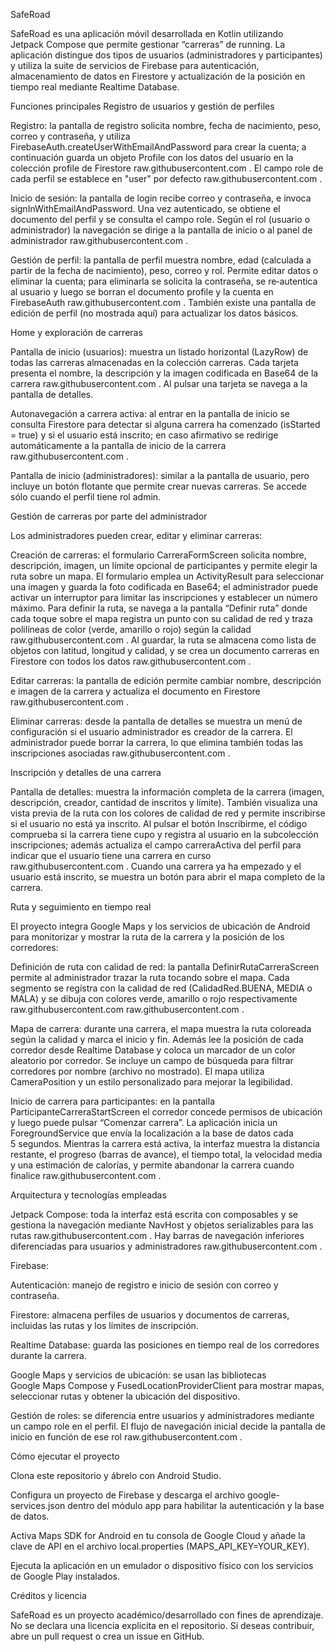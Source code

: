 SafeRoad

SafeRoad es una aplicación móvil desarrollada en Kotlin utilizando Jetpack Compose que permite gestionar “carreras” de running. La aplicación distingue dos tipos de usuarios (administradores y participantes) y utiliza la suite de servicios de Firebase para autenticación, almacenamiento de datos en Firestore y actualización de la posición en tiempo real mediante Realtime Database.

Funciones principales
Registro de usuarios y gestión de perfiles

Registro: la pantalla de registro solicita nombre, fecha de nacimiento, peso, correo y contraseña, y utiliza FirebaseAuth.createUserWithEmailAndPassword para crear la cuenta; a continuación guarda un objeto Profile con los datos del usuario en la colección profile de Firestore
raw.githubusercontent.com
. El campo role de cada perfil se establece en "user" por defecto
raw.githubusercontent.com
.

Inicio de sesión: la pantalla de login recibe correo y contraseña, e invoca signInWithEmailAndPassword. Una vez autenticado, se obtiene el documento del perfil y se consulta el campo role. Según el rol (usuario o administrador) la navegación se dirige a la pantalla de inicio o al panel de administrador
raw.githubusercontent.com
.

Gestión de perfil: la pantalla de perfil muestra nombre, edad (calculada a partir de la fecha de nacimiento), peso, correo y rol. Permite editar datos o eliminar la cuenta; para eliminarla se solicita la contraseña, se re‑autentica al usuario y luego se borran el documento profile y la cuenta en FirebaseAuth
raw.githubusercontent.com
. También existe una pantalla de edición de perfil (no mostrada aquí) para actualizar los datos básicos.

Home y exploración de carreras

Pantalla de inicio (usuarios): muestra un listado horizontal (LazyRow) de todas las carreras almacenadas en la colección carreras. Cada tarjeta presenta el nombre, la descripción y la imagen codificada en Base64 de la carrera
raw.githubusercontent.com
. Al pulsar una tarjeta se navega a la pantalla de detalles.

Autonavegación a carrera activa: al entrar en la pantalla de inicio se consulta Firestore para detectar si alguna carrera ha comenzado (isStarted = true) y si el usuario está inscrito; en caso afirmativo se redirige automáticamente a la pantalla de inicio de la carrera
raw.githubusercontent.com
.

Pantalla de inicio (administradores): similar a la pantalla de usuario, pero incluye un botón flotante que permite crear nuevas carreras. Se accede sólo cuando el perfil tiene rol admin.

Gestión de carreras por parte del administrador

Los administradores pueden crear, editar y eliminar carreras:

Creación de carreras: el formulario CarreraFormScreen solicita nombre, descripción, imagen, un límite opcional de participantes y permite elegir la ruta sobre un mapa. El formulario emplea un ActivityResult para seleccionar una imagen y guarda la foto codificada en Base64; el administrador puede activar un interruptor para limitar las inscripciones y establecer un número máximo. Para definir la ruta, se navega a la pantalla “Definir ruta” donde cada toque sobre el mapa registra un punto con su calidad de red y traza polilíneas de color (verde, amarillo o rojo) según la calidad
raw.githubusercontent.com
. Al guardar, la ruta se almacena como lista de objetos con latitud, longitud y calidad, y se crea un documento carreras en Firestore con todos los datos
raw.githubusercontent.com
.

Editar carreras: la pantalla de edición permite cambiar nombre, descripción e imagen de la carrera y actualiza el documento en Firestore
raw.githubusercontent.com
.

Eliminar carreras: desde la pantalla de detalles se muestra un menú de configuración si el usuario administrador es creador de la carrera. El administrador puede borrar la carrera, lo que elimina también todas las inscripciones asociadas
raw.githubusercontent.com
.

Inscripción y detalles de una carrera

Pantalla de detalles: muestra la información completa de la carrera (imagen, descripción, creador, cantidad de inscritos y límite). También visualiza una vista previa de la ruta con los colores de calidad de red y permite inscribirse si el usuario no está ya inscrito. Al pulsar el botón Inscribirme, el código comprueba si la carrera tiene cupo y registra al usuario en la subcolección inscripciones; además actualiza el campo carreraActiva del perfil para indicar que el usuario tiene una carrera en curso
raw.githubusercontent.com
. Cuando una carrera ya ha empezado y el usuario está inscrito, se muestra un botón para abrir el mapa completo de la carrera.

Ruta y seguimiento en tiempo real

El proyecto integra Google Maps y los servicios de ubicación de Android para monitorizar y mostrar la ruta de la carrera y la posición de los corredores:

Definición de ruta con calidad de red: la pantalla DefinirRutaCarreraScreen permite al administrador trazar la ruta tocando sobre el mapa. Cada segmento se registra con la calidad de red (CalidadRed.BUENA, MEDIA o MALA) y se dibuja con colores verde, amarillo o rojo respectivamente
raw.githubusercontent.com
raw.githubusercontent.com
.

Mapa de carrera: durante una carrera, el mapa muestra la ruta coloreada según la calidad y marca el inicio y fin. Además lee la posición de cada corredor desde Realtime Database y coloca un marcador de un color aleatorio por corredor. Se incluye un campo de búsqueda para filtrar corredores por nombre (archivo no mostrado). El mapa utiliza CameraPosition y un estilo personalizado para mejorar la legibilidad.

Inicio de carrera para participantes: en la pantalla ParticipanteCarreraStartScreen el corredor concede permisos de ubicación y luego puede pulsar “Comenzar carrera”. La aplicación inicia un ForegroundService que envía la localización a la base de datos cada 5 segundos. Mientras la carrera está activa, la interfaz muestra la distancia restante, el progreso (barras de avance), el tiempo total, la velocidad media y una estimación de calorías, y permite abandonar la carrera cuando finalice
raw.githubusercontent.com
.

Arquitectura y tecnologías empleadas

Jetpack Compose: toda la interfaz está escrita con composables y se gestiona la navegación mediante NavHost y objetos serializables para las rutas
raw.githubusercontent.com
. Hay barras de navegación inferiores diferenciadas para usuarios y administradores
raw.githubusercontent.com
.

Firebase:

Autenticación: manejo de registro e inicio de sesión con correo y contraseña.

Firestore: almacena perfiles de usuarios y documentos de carreras, incluidas las rutas y los límites de inscripción.

Realtime Database: guarda las posiciones en tiempo real de los corredores durante la carrera.

Google Maps y servicios de ubicación: se usan las bibliotecas Google Maps Compose y FusedLocationProviderClient para mostrar mapas, seleccionar rutas y obtener la ubicación del dispositivo.

Gestión de roles: se diferencia entre usuarios y administradores mediante un campo role en el perfil. El flujo de navegación inicial decide la pantalla de inicio en función de ese rol
raw.githubusercontent.com
.

Cómo ejecutar el proyecto

Clona este repositorio y ábrelo con Android Studio.

Configura un proyecto de Firebase y descarga el archivo google-services.json dentro del módulo app para habilitar la autenticación y la base de datos.

Activa Maps SDK for Android en tu consola de Google Cloud y añade la clave de API en el archivo local.properties (MAPS_API_KEY=YOUR_KEY).

Ejecuta la aplicación en un emulador o dispositivo físico con los servicios de Google Play instalados.

Créditos y licencia

SafeRoad es un proyecto académico/desarrollado con fines de aprendizaje. No se declara una licencia explícita en el repositorio. Si deseas contribuir, abre un pull request o crea un issue en GitHub.
